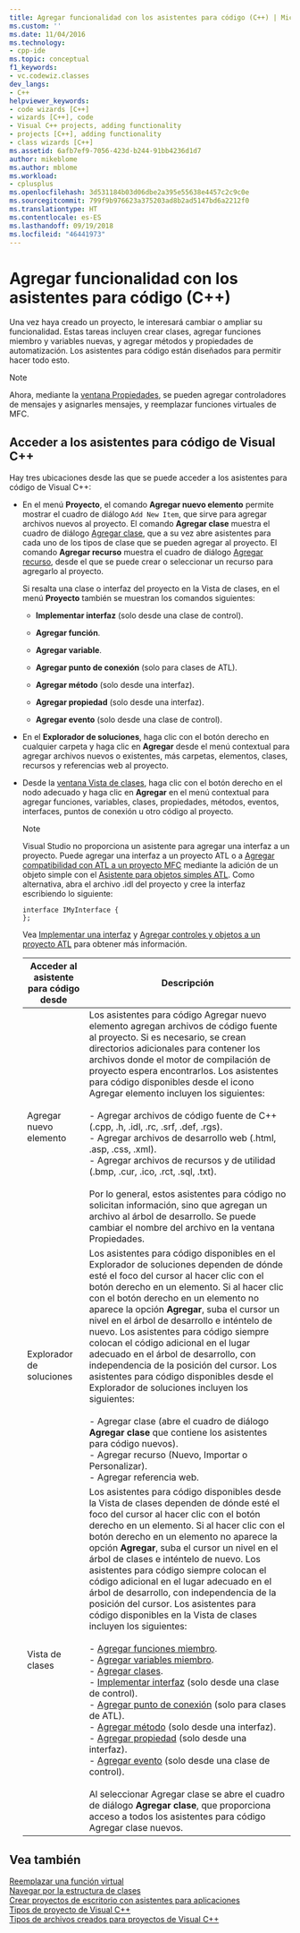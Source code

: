 ```yaml
---
title: Agregar funcionalidad con los asistentes para código (C++) | Microsoft Docs
ms.custom: ''
ms.date: 11/04/2016
ms.technology:
- cpp-ide
ms.topic: conceptual
f1_keywords:
- vc.codewiz.classes
dev_langs:
- C++
helpviewer_keywords:
- code wizards [C++]
- wizards [C++], code
- Visual C++ projects, adding functionality
- projects [C++], adding functionality
- class wizards [C++]
ms.assetid: 6afb7ef9-7056-423d-b244-91bb4236d1d7
author: mikeblome
ms.author: mblome
ms.workload:
- cplusplus
ms.openlocfilehash: 3d531184b03d06dbe2a395e55638e4457c2c9c0e
ms.sourcegitcommit: 799f9b976623a375203ad8b2ad5147bd6a2212f0
ms.translationtype: HT
ms.contentlocale: es-ES
ms.lasthandoff: 09/19/2018
ms.locfileid: "46441973"
---
```

# <a name="adding-functionality-with-code-wizards-c"></a>Agregar funcionalidad con los asistentes para código (C++)

Una vez haya creado un proyecto, le interesará cambiar o ampliar su funcionalidad. Estas tareas incluyen crear clases, agregar funciones miembro y variables nuevas, y agregar métodos y propiedades de automatización. Los asistentes para código están diseñados para permitir hacer todo esto.

> [!NOTE]
>  Ahora, mediante la [ventana Propiedades](/visualstudio/ide/reference/properties-window), se pueden agregar controladores de mensajes y asignarles mensajes, y reemplazar funciones virtuales de MFC.

## <a name="accessing-visual-c-code-wizards"></a>Acceder a los asistentes para código de Visual C++

Hay tres ubicaciones desde las que se puede acceder a los asistentes para código de Visual C++:

- En el menú **Proyecto**, el comando **Agregar nuevo elemento** permite mostrar el cuadro de diálogo `Add New Item`, que sirve para agregar archivos nuevos al proyecto. El comando **Agregar clase** muestra el cuadro de diálogo [Agregar clase](../ide/add-class-dialog-box.md), que a su vez abre asistentes para cada uno de los tipos de clase que se pueden agregar al proyecto. El comando **Agregar recurso** muestra el cuadro de diálogo [Agregar recurso](../windows/add-resource-dialog-box.md), desde el que se puede crear o seleccionar un recurso para agregarlo al proyecto.

   Si resalta una clase o interfaz del proyecto en la Vista de clases, en el menú **Proyecto** también se muestran los comandos siguientes:

   - **Implementar interfaz** (solo desde una clase de control).

   - **Agregar función**.

   - **Agregar variable**.

   - **Agregar punto de conexión** (solo para clases de ATL).

   - **Agregar método** (solo desde una interfaz).

   - **Agregar propiedad** (solo desde una interfaz).

   - **Agregar evento** (solo desde una clase de control).

- En el **Explorador de soluciones**, haga clic con el botón derecho en cualquier carpeta y haga clic en **Agregar** desde el menú contextual para agregar archivos nuevos o existentes, más carpetas, elementos, clases, recursos y referencias web al proyecto.

- Desde la [ventana Vista de clases](/visualstudio/ide/viewing-the-structure-of-code), haga clic con el botón derecho en el nodo adecuado y haga clic en **Agregar** en el menú contextual para agregar funciones, variables, clases, propiedades, métodos, eventos, interfaces, puntos de conexión u otro código al proyecto.

   > [!NOTE]
   > Visual Studio no proporciona un asistente para agregar una interfaz a un proyecto. Puede agregar una interfaz a un proyecto ATL o a [Agregar compatibilidad con ATL a un proyecto MFC](../mfc/reference/adding-atl-support-to-your-mfc-project.md) mediante la adición de un objeto simple con el [Asistente para objetos simples ATL](../atl/reference/atl-simple-object-wizard.md). Como alternativa, abra el archivo .idl del proyecto y cree la interfaz escribiendo lo siguiente:

    ```IDL
    interface IMyInterface {
    };
    ```

   Vea [Implementar una interfaz](../ide/implementing-an-interface-visual-cpp.md) y [Agregar controles y objetos a un proyecto ATL](../atl/reference/adding-objects-and-controls-to-an-atl-project.md) para obtener más información.

   |Acceder al asistente para código desde|Descripción|
   |-----------------------------|-----------------|
   |Agregar nuevo elemento|Los asistentes para código Agregar nuevo elemento agregan archivos de código fuente al proyecto. Si es necesario, se crean directorios adicionales para contener los archivos donde el motor de compilación de proyecto espera encontrarlos. Los asistentes para código disponibles desde el icono Agregar elemento incluyen los siguientes:<br /><br /> -    Agregar archivos de código fuente de C++ (.cpp, .h, .idl, .rc, .srf, .def, .rgs).<br />-   Agregar archivos de desarrollo web (.html, .asp, .css, .xml).<br />-   Agregar archivos de recursos y de utilidad (.bmp, .cur, .ico, .rct, .sql, .txt).<br /><br /> Por lo general, estos asistentes para código no solicitan información, sino que agregan un archivo al árbol de desarrollo. Se puede cambiar el nombre del archivo en la ventana Propiedades.|
   |Explorador de soluciones|Los asistentes para código disponibles en el Explorador de soluciones dependen de dónde esté el foco del cursor al hacer clic con el botón derecho en un elemento. Si al hacer clic con el botón derecho en un elemento no aparece la opción **Agregar**, suba el cursor un nivel en el árbol de desarrollo e inténtelo de nuevo. Los asistentes para código siempre colocan el código adicional en el lugar adecuado en el árbol de desarrollo, con independencia de la posición del cursor. Los asistentes para código disponibles desde el Explorador de soluciones incluyen los siguientes:<br /><br /> -   Agregar clase (abre el cuadro de diálogo **Agregar clase** que contiene los asistentes para código nuevos).<br />-   Agregar recurso (Nuevo, Importar o Personalizar).<br />-   Agregar referencia web.|
   |Vista de clases|Los asistentes para código disponibles desde la Vista de clases dependen de dónde esté el foco del cursor al hacer clic con el botón derecho en un elemento. Si al hacer clic con el botón derecho en un elemento no aparece la opción **Agregar**, suba el cursor un nivel en el árbol de clases e inténtelo de nuevo. Los asistentes para código siempre colocan el código adicional en el lugar adecuado en el árbol de desarrollo, con independencia de la posición del cursor. Los asistentes para código disponibles en la Vista de clases incluyen los siguientes:<br /><br /> -   [Agregar funciones miembro](../ide/adding-a-member-function-visual-cpp.md).<br />-   [Agregar variables miembro](../ide/adding-a-member-variable-visual-cpp.md).<br />-   [Agregar clases](../ide/adding-a-class-visual-cpp.md).<br />-   [Implementar interfaz](../ide/implement-interface-wizard.md) (solo desde una clase de control).<br />-   [Agregar punto de conexión](../ide/implement-connection-point-wizard.md) (solo para clases de ATL).<br />-   [Agregar método](../ide/add-method-wizard.md) (solo desde una interfaz).<br />-   [Agregar propiedad](../ide/names-add-property-wizard.md) (solo desde una interfaz).<br />-   [Agregar evento](../ide/add-event-wizard.md) (solo desde una clase de control).<br /><br /> Al seleccionar Agregar clase se abre el cuadro de diálogo **Agregar clase**, que proporciona acceso a todos los asistentes para código Agregar clase nuevos.|

## <a name="see-also"></a>Vea también

[Reemplazar una función virtual](../ide/overriding-a-virtual-function-visual-cpp.md)<br>
[Navegar por la estructura de clases](../ide/navigating-the-class-structure-visual-cpp.md)<br>
[Crear proyectos de escritorio con asistentes para aplicaciones](../ide/creating-desktop-projects-by-using-application-wizards.md)<br>
[Tipos de proyecto de Visual C++](../ide/visual-cpp-project-types.md)<br>
[Tipos de archivos creados para proyectos de Visual C++](../ide/file-types-created-for-visual-cpp-projects.md)